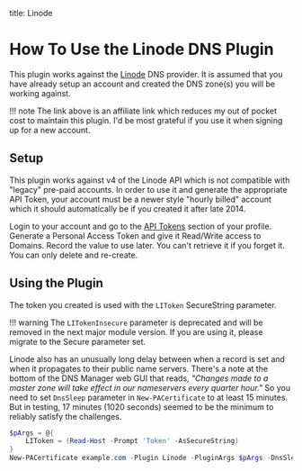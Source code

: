 title: Linode

# How To Use the Linode DNS Plugin

This plugin works against the [Linode](https://www.linode.com/?r=4dfd67cf6f1e384ce626f2943620186344bb2ccf) DNS provider. It is assumed that you have already setup an account and created the DNS zone(s) you will be working against.

!!! note
    The link above is an affiliate link which reduces my out of pocket cost to maintain this plugin. I'd be most grateful if you use it when signing up for a new account.

## Setup

This plugin works against v4 of the Linode API which is not compatible with "legacy" pre-paid accounts. In order to use it and generate the appropriate API Token, your account must be a newer style "hourly billed" account which it should automatically be if you created it after late 2014.

Login to your account and go to the [API Tokens](https://cloud.linode.com/profile/tokens) section of your profile. Generate a Personal Access Token and give it Read/Write access to Domains. Record the value to use later. You can't retrieve it if you forget it. You can only delete and re-create.

## Using the Plugin

The token you created is used with the `LIToken` SecureString parameter.

!!! warning
    The `LITokenInsecure` parameter is deprecated and will be removed in the next major module version. If you are using it, please migrate to the Secure parameter set.

Linode also has an unusually long delay between when a record is set and when it propagates to their public name servers. There's a note at the bottom of the DNS Manager web GUI that reads, *"Changes made to a master zone will take effect in our nameservers every quarter hour."* So you need to set `DnsSleep` parameter in `New-PACertificate` to at least 15 minutes. But in testing, 17 minutes (1020 seconds) seemed to be the minimum to reliably satisfy the challenges.

```powershell
$pArgs = @{
    LIToken = (Read-Host -Prompt 'Token' -AsSecureString)
}
New-PACertificate example.com -Plugin Linode -PluginArgs $pArgs -DnsSleep 1020
```
